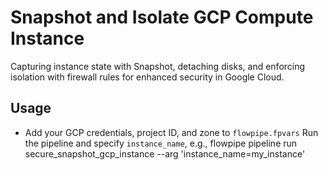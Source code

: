 # Snapshot and Isolate GCP Compute Instance

Capturing instance state with Snapshot, detaching disks, and enforcing isolation with firewall rules for enhanced security in Google Cloud.

## Usage

- Add your GCP credentials, project ID, and zone to `flowpipe.fpvars`
Run the pipeline and specify `instance_name`, e.g., flowpipe pipeline run secure_snapshot_gcp_instance --arg 'instance_name=my_instance'
